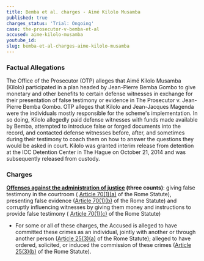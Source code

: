 ```yaml
---
title: Bemba et al. charges - Aimé Kilolo Musamba
published: true
charges_status: 'Trial: Ongoing'
case: the-prosecutor-v-bemba-et-al
accused: aime-kilolo-musamba
youtube_id:
slug: bemba-et-al-charges-aime-kilolo-musamba
---
```



### Factual Allegations

The Office of the Prosecutor (OTP) alleges that Aimé Kilolo Musamba (Kilolo) participated in a plan headed by Jean-Pierre Bemba Gombo to give monetary and other benefits to certain defense witnesses in exchange for their presentation of false testimony or evidence in The Prosecutor v. Jean-Pierre Bemba Gombo. OTP alleges that Kilolo and Jean-Jacques Magenda were the individuals mostly responsible for the scheme's implementation. In so doing, Kilolo allegedly paid defense witnesses with funds made available by Bemba, attempted to introduce false or forged documents into the record, and contacted defense witnesses before, after, and sometimes during their testimony to coach them on how to answer the questions they would be asked in court. Kilolo was granted interim release from detention at the ICC Detention Center in The Hague on October 21, 2014 and was subsequently released from custody.

### Charges

**[Offenses against the administration of justice](http://www.casematrixnetwork.org/case-m/klamberg-commentary/rome-statute/#c1243) (three counts)**: giving false testimony in the courtroom ( [Article 70(1)(a)](http://www.casematrixnetwork.org/case-m/klamberg-commentary/rome-statute/#c1243) of the Rome Statute), presenting false evidence ([Article 70(1)(b)](http://www.casematrixnetwork.org/case-m/klamberg-commentary/rome-statute/#c1243) of the Rome Statute) and corruptly influencing witnesses by giving them money and instructions to provide false testimony ( [Article 70(1)(c)](http://www.casematrixnetwork.org/case-m/klamberg-commentary/rome-statute/#c1243) of the Rome Statute)

* For some or all of these charges, the Accused is alleged to have committed these crimes as an individual, jointly with another or through another person ([Article 25(3)(a)](http://www.casematrixnetwork.org/case-m/klamberg-commentary/rome-statute/#c1198) of the Rome Statute); alleged to have ordered, solicited, or induced the commission of these crimes ([Article 25(3)(b)](http://www.casematrixnetwork.org/case-m/klamberg-commentary/rome-statute/#c1198) of the Rome Statute).